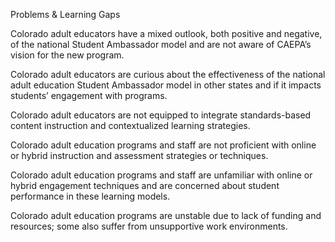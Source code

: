 

Problems & Learning Gaps

Colorado adult educators have a mixed outlook, both positive and negative, of the national Student Ambassador model and are not aware of CAEPA’s vision for the new program.

Colorado adult educators are curious about the effectiveness of the national adult education Student Ambassador model in other states and if it impacts students’ engagement with programs.

Colorado adult educators are not equipped to integrate standards-based content instruction and contextualized learning strategies.

Colorado adult education programs and staff are not proficient with online or hybrid instruction and assessment strategies or techniques.

Colorado adult education programs and staff are unfamiliar with online or hybrid engagement techniques and are concerned about student performance in these learning models.

Colorado adult education programs are unstable due to lack of funding and resources; some also suffer from unsupportive work environments.
